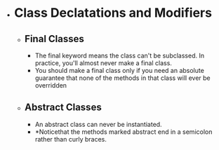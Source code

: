 - # Class Declatations and Modifiers 
  - ## Final Classes  
    - The final keyword means the class can't be subclassed. In practice, you'll almost never make a final class.  
    - You should make a final class only if you need an absolute guarantee that none of the methods in that class will ever be overridden
  - ## Abstract Classes  
    - An abstract class can never be instantiated.  
    - *Noticethat the methods marked abstract end in a semicolon rather than curly braces.